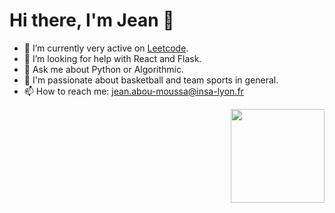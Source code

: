 
<h1> Hi there, I'm Jean 👋 </h1> 

- 🔭 I’m currently very active on <a href = "https://leetcode.com/jean_am/">Leetcode</a>.
- 🤔 I’m looking for help with React and Flask.
- 💬 Ask me about Python or Algorithmic.
- 🏀 I'm passionate about basketball and team sports in general.
- 📫 How to reach me: jean.abou-moussa@insa-lyon.fr


<div align='center'>
  
  <img src="https://user-images.githubusercontent.com/94708849/227714171-3af2ae09-a9ab-4bab-8534-f84fd850bb04.png" width="150" align="right" margin-top="60">
 </div>

